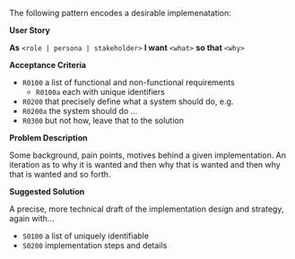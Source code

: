 The following pattern encodes a desirable implemenatation:

**User Story**

**As** `<role | persona | stakeholder>`
**I want** `<what>`
**so that** `<why>`

**Acceptance Criteria**

* `R0100` a list of functional and non-functional requirements
    * `R0100a` each with unique identifiers
* `R0200` that precisely define what a system should do, e.g.
* `R0200a` the system should do ...
* `R0300` but not how, leave that to the solution

**Problem Description**

Some background, pain points, motives behind a given implementation. An iteration as to why it is wanted and then why that is wanted and then why that is wanted and so forth.

**Suggested Solution**

A precise, more technical draft of the implementation design and strategy, again with...

* `S0100` a list of uniquely identifiable
* `S0200` implementation steps and details